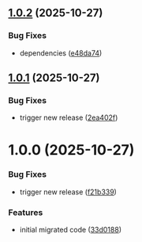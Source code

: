 ## [1.0.2](https://github.com/js20org/core/compare/v1.0.1...v1.0.2) (2025-10-27)


### Bug Fixes

* dependencies ([e48da74](https://github.com/js20org/core/commit/e48da746aacae5f3e739283bd4d74caa59b7c19a))

## [1.0.1](https://github.com/js20org/core/compare/v1.0.0...v1.0.1) (2025-10-27)


### Bug Fixes

* trigger new release ([2ea402f](https://github.com/js20org/core/commit/2ea402f0ff22ccc5cbac55c1c90ab39ed324693b))

# 1.0.0 (2025-10-27)


### Bug Fixes

* trigger new release ([f21b339](https://github.com/js20org/core/commit/f21b339e6b85b4fdc5aa216190ab770615d99ff5))


### Features

* initial migrated code ([33d0188](https://github.com/js20org/core/commit/33d01882b7409f10f40f32012f2e4b845f79641c))
